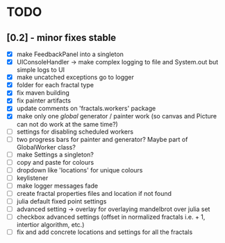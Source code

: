 # TODO

## [0.2] - minor fixes stable
- [x] make FeedbackPanel into a singleton
- [x] UIConsoleHandler -> make complex logging to file and System.out but simple logs to UI
- [x] make uncatched exceptions go to logger
- [x] folder for each fractal type
- [x] fix maven building 
- [x] fix painter artifacts
- [x] update comments on 'fractals.workers' package
- [x] make only one *global* generator / painter work (so canvas and Picture can not do work at the same time?)
- [ ] settings for disabling scheduled workers
- [ ] two progress bars for painter and generator? Maybe part of GlobalWorker class?
- [ ] make Settings a singleton?
- [ ] copy and paste for colours
- [ ] dropdown like 'locations' for unique colours
- [ ] keylistener
- [ ] make logger messages fade
- [ ] create fractal properties files and location if not found
- [ ] julia default fixed point settings
- [ ] advanced setting -> overlay for overlaying mandelbrot over julia set
- [ ] checkbox advanced settings (offset in normalized fractals i.e. + 1, intertior algorithm, etc.)
- [ ] fix and add concrete locations and settings for all the fractals
